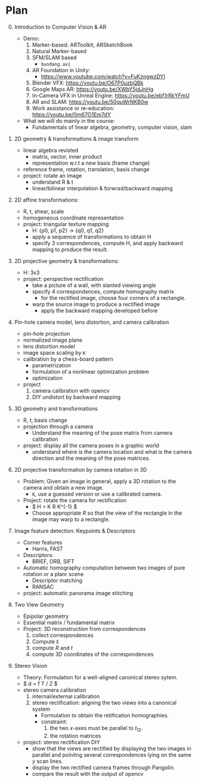 # Plan

0. Introduction to Computer Vision & AR
    - Demo: 
        1. Marker-based: ARToolkit, ARSketchBook
        2. Natural Marker-based
        3. SFM/SLAM based
            - `bundang.avi`
        4. AR Foundation in Unity: 
            - https://www.youtube.com/watch?v=FuKzngwzDYI 
        5. Blender VFX: https://youtu.be/O67P0uzbQBk 
        6. Google Maps AR: https://youtu.be/XWbY5jdJnHg 
        7. In-Camera VFX in Unreal Engine: https://youtu.be/ebf1rRkYFmU 
        9. AR and SLAM: https://youtu.be/50quWrNKB0w 
        8. Work assistance or re-education: https://youtu.be/0m67O1Em7dY 
    - What we will do mainly in the course:
        - Fundamentals of linear algebra, geometry, computer vision, slam

1. 2D geometry & transformations & image transform
    - linear algebra revisted
        - matrix, vector, inner product
        - representation w.r.t a new basis (frame change)
    - reference frame, rotation, translation, basis change
    - project: rotate an image
        - understand R & t
        - linear/bilinear interpolation & forwrad/backward mapping

2. 2D affine transformations:
    - R, t, shear, scale
    - homogeneous coordinate representation
    - project: triangular texture mapping
        - H: {p0, p1, p2} -> {q0, q1, q2}
        - apply a sequence of transformations to obtain H
        - specify 3 correspondences, compute H, and apply backward mapping to produce the result.

3. 2D projective geometry & transformations:
    - H: 3x3
    - project: perspective rectification
        - take a picture of a wall, with slanted viewing angle
        - specify 4 correspondences, compute homography matrix
            - for the rectified image, choose four corners of a rectangle.
        - warp the source image to produce a rectified image
            - apply the backward mapping developed before

4. Pin-hole camera model, lens distortion, and camera calibration
    - pin-hole projection
    - normalized image plane
    - lens distortion model
    - image space scaling by `K`
    - calibration by a chess-board pattern
        - parametrization
        - formulation of a nonlinear optimization problem
        - optimization
    - project
        1. camera calibration with opencv
        2. DIY undistort by backward mapping

5. 3D geometry and transformations
    - R, t, basis change
    - projection through a camera
        - Understand the meaning of the pose matrix from camera calibration
    - project: display all the camera poses in a graphic world 
        - understand where is the camera location and what is the camera direction and the meaning of the pose matrices.

6. 2D projective transformation by camera rotation in 3D
    - Problem: Given an image in general, apply a 3D rotation to the camera and obtain a new image.
        - `K`, use a guessed version or use a calibrated camera.
    - Project: rotate the camera for rectification
        - $ H = K R K^{-1} $
        - Choose appropriate $R$ so that the view of the rectangle in the image may warp to a rectangle.

7. Image feature detection: Keypoints & Descriptors
    - Corner features
        - Harris, FAST
    - Descriptors:
        - BRIEF, ORB, SIFT 
    - Automatic homography computation between two images of pure rotation or a planr scene
        - Descriptor matching
        - RANSAC
    - project: automatic panorama image stitching

8. Two View Geometry
    - Epipolar geometry
    - Essential matrix / fundamental matrix
    - Project: 3D reconstruction from correspondences
        1. collect correspondences
        1. Compute `E`
        2. compute $R$ and $t$
        3. compute 3D coordinates of the correspondences

9. Stereo Vision
    - Theory: Formulation for a well-aligned canonical stereo sytem.
    - $ d = f T / Z $
    - stereo camera calibration
        1. internal/external calibration
        2. stereo rectification: aligning the two views into a canonical system
            - Formulation to obtain the retification homographies.
            - constraint: 
                1. the two $x$-axes must be parallel to $t_{12}$.
                2. the rotation matrices
    - project: stereo rectification DIY
        - show that the views are rectified by displaying the two images in parallel and poinitng several correspondences lying on the same $y$ scan lines.
        - display the two rectified camera frames through Pangolin.
        - compare the result with the output of opencv






